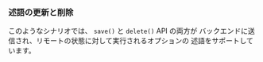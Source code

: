 ### 述語の更新と削除

このようなシナリオでは、 `save()` と `delete()` API の両方が バックエンドに送信され、リモートの状態に対して実行されるオプションの 述語をサポートしています。